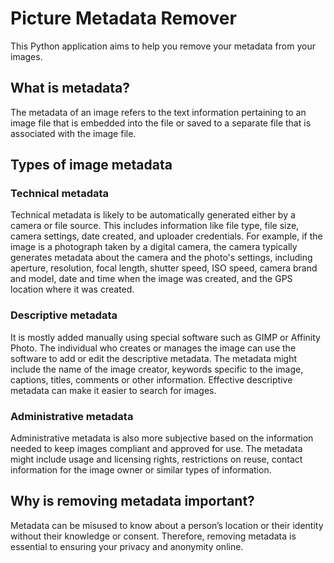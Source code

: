 # Picture Metadata Remover
This Python application aims to help you remove your metadata from your images.

## What is metadata?
The metadata of an image refers to the text information pertaining to an image file that is embedded into the file or saved to a separate file that is associated with the image file.

## Types of image metadata
### Technical metadata
Technical metadata is likely to be automatically generated either by a camera or file source. This includes information like file type, file size, camera settings, date created, and uploader credentials. For example, if the image is a photograph taken by a digital camera, the camera typically generates metadata about the camera and the photo's settings, including aperture, resolution, focal length, shutter speed, ISO speed, camera brand and model, date and time when the image was created, and the GPS location where it was created.

### Descriptive metadata
It is mostly added manually using special software such as GIMP or Affinity Photo. The individual who creates or manages the image can use the software to add or edit the descriptive metadata. The metadata might include the name of the image creator, keywords specific to the image, captions, titles, comments or other information. Effective descriptive metadata can make it easier to search for images.

### Administrative metadata
Administrative metadata is also more subjective based on the information needed to keep images compliant and approved for use. The metadata might include usage and licensing rights, restrictions on reuse, contact information for the image owner or similar types of information.

## Why is removing metadata important?
Metadata can be misused to know about a person’s location or their identity without their knowledge or consent. Therefore, removing metadata is essential to ensuring your privacy and anonymity online.
